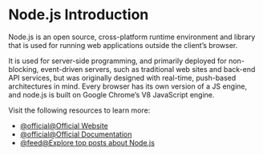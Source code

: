 # Node.js Introduction

Node.js is an open source, cross-platform runtime environment and library that is used for running web applications outside the client’s browser.

It is used for server-side programming, and primarily deployed for non-blocking, event-driven servers, such as traditional web sites and back-end API services, but was originally designed with real-time, push-based architectures in mind. Every browser has its own version of a JS engine, and node.js is built on Google Chrome’s V8 JavaScript engine.

Visit the following resources to learn more:

- [@official@Official Website](https://nodejs.org/en/)
- [@official@Official Documentation](https://nodejs.org/en/docs/)
- [@feed@Explore top posts about Node.js](https://app.daily.dev/tags/nodejs?ref=roadmapsh)
